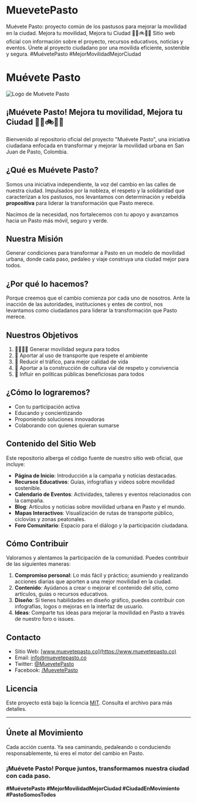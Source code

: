 # MuevetePasto
Muévete Pasto: proyecto común de los pastusos para mejorar la movilidad en la ciudad. Mejora tu movilidad, Mejora tu Ciudad 🚶‍♀️🚲🚌🚗  Sitio web oficial con información sobre el proyecto, recursos educativos, noticias y eventos. Únete al proyecto ciudadano  por una movilida eficiente, sostenible y segura.  #MuévetePasto #MejorMovilidadMejorCiudad
# Muévete Pasto

![Logo de Muévete Pasto](ruta/al/logo.png)

## ¡Muévete Pasto! Mejora tu movilidad, Mejora tu Ciudad 🚶‍♀️🚲🚌🚗

Bienvenido al repositorio oficial del proyecto "Muévete Pasto", una iniciativa ciudadana enfocada en transformar y mejorar la movilidad urbana en San Juan de Pasto, Colombia.

## ¿Qué es Muévete Pasto?

Somos una iniciativa independiente, la voz del cambio en las calles de nuestra ciudad. Impulsados por la nobleza, el respeto y la solidaridad que caracterizan a los pastusos, nos levantamos con determinación y rebeldía **propositiva** para liderar la transformación que Pasto merece.

Nacimos de la necesidad, nos fortalecemos con tu apoyo y avanzamos hacia un Pasto más móvil, seguro y verde.

## Nuestra Misión

Generar condiciones para transformar a Pasto en un modelo de movilidad urbana, donde cada paso, pedaleo y viaje construya una ciudad mejor para todos.

## ¿Por qué lo hacemos?

Porque creemos que el cambio comienza por cada uno de nosotros. Ante la inacción de las autoridades, instituciones y entes de control, nos levantamos como ciudadanos para liderar la transformación que Pasto merece.

## Nuestros Objetivos

1. 🚶‍♀️🚴‍♂️ Generar movilidad segura para todos
2. 🌱 Aportar al uso de transporte que respete el ambiente
3. 🚗 Reducir el tráfico, para mejor calidad de vida
4. 🤝 Aportar a la construcción de cultura vial de respeto y convivencia
5. 📢 Influir en políticas públicas beneficiosas para todos

## ¿Cómo lo lograremos?

- Con tu participación activa
- Educando y concientizando
- Proponiendo soluciones innovadoras
- Colaborando con quienes quieran sumarse

## Contenido del Sitio Web

Este repositorio alberga el código fuente de nuestro sitio web oficial, que incluye:

- **Página de Inicio**: Introducción a la campaña y noticias destacadas.
- **Recursos Educativos**: Guías, infografías y videos sobre movilidad sostenible.
- **Calendario de Eventos**: Actividades, talleres y eventos relacionados con la campaña.
- **Blog**: Artículos y noticias sobre movilidad urbana en Pasto y el mundo.
- **Mapas Interactivos**: Visualización de rutas de transporte público, ciclovías y zonas peatonales.
- **Foro Comunitario**: Espacio para el diálogo y la participación ciudadana.

## Cómo Contribuir

Valoramos y alentamos la participación de la comunidad. Puedes contribuir de las siguientes maneras:

1. **Compromiso personal**: Lo más fácil y práctico; asumiendo y realizando acciones diarias que aporten a una mejor movilidad en la ciudad.
2. **Contenido**: Ayúdanos a crear o mejorar el contenido del sitio, como artículos, guías o recursos educativos.
3. **Diseño**: Si tienes habilidades en diseño gráfico, puedes contribuir con infografías, logos o mejoras en la interfaz de usuario.
4. **Ideas**: Comparte tus ideas para mejorar la movilidad en Pasto a través de nuestro foro o issues.

## Contacto

- Sitio Web: [www.muevetepasto.co](https://www.muevetepasto.co)
- Email: info@muevetepasto.co
- Twitter: [@MuevetePasto](https://twitter.com/MuevetePasto)
- Facebook: [/MuevetePasto](https://www.facebook.com/MuevetePasto)

## Licencia

Este proyecto está bajo la licencia [MIT](LICENSE.md). Consulta el archivo para más detalles.

---

## Únete al Movimiento

Cada acción cuenta. Ya sea caminando, pedaleando o conduciendo responsablemente, tú eres el motor del cambio en Pasto.

### ¡Muévete Pasto! Porque juntos, transformamos nuestra ciudad con cada paso.

**#MuévetePasto #MejorMovilidadMejorCiudad #CiudadEnMovimiento #PastoSomosTodos**
